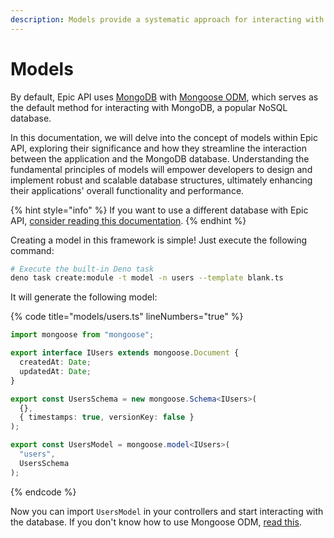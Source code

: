 ```yaml
---
description: Models provide a systematic approach for interacting with databases.
---
```


# Models

By default, Epic API uses [MongoDB](https://www.mongodb.com/) with [Mongoose ODM](https://mongoosejs.com/), which serves as the default method for interacting with MongoDB, a popular NoSQL database.&#x20;

In this documentation, we will delve into the concept of models within Epic API, exploring their significance and how they streamline the interaction between the application and the MongoDB database. Understanding the fundamental principles of models will empower developers to design and implement robust and scalable database structures, ultimately enhancing their applications' overall functionality and performance.

{% hint style="info" %}
If you want to use a different database with Epic API, [consider reading this documentation](../core/database.md).
{% endhint %}

Creating a model in this framework is simple! Just execute the following command:

```bash
# Execute the built-in Deno task
deno task create:module -t model -n users --template blank.ts
```

It will generate the following model:

{% code title="models/users.ts" lineNumbers="true" %}
```typescript
import mongoose from "mongoose";

export interface IUsers extends mongoose.Document {
  createdAt: Date;
  updatedAt: Date;
}

export const UsersSchema = new mongoose.Schema<IUsers>(
  {},
  { timestamps: true, versionKey: false }
);

export const UsersModel = mongoose.model<IUsers>(
  "users",
  UsersSchema
);

```
{% endcode %}

Now you can import `UsersModel` in your controllers and start interacting with the database. If you don't know how to use Mongoose ODM, [read this](https://mongoosejs.com/docs/).

